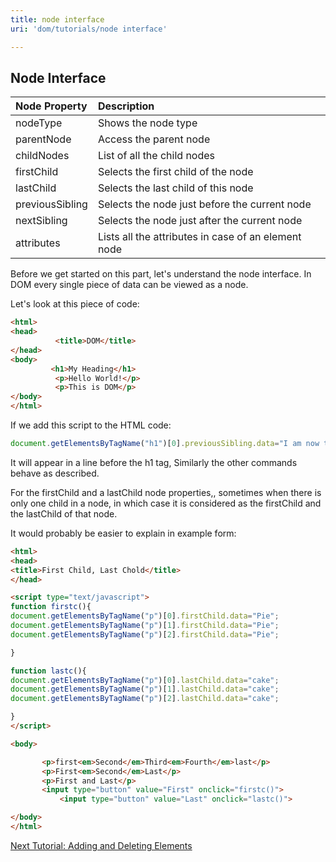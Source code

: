 ```yaml
---
title: node interface
uri: 'dom/tutorials/node interface'

---
```

## Node Interface

|Node Property|Description|
|:------------|:----------|
|nodeType|Shows the node type|
|parentNode|Access the parent node|
|childNodes|List of all the child nodes|
|firstChild|Selects the first child of the node|
|lastChild|Selects the last child of this node|
|previousSibling|Selects the node just before the current node|
|nextSibling|Selects the node just after the current node|
|attributes|Lists all the attributes in case of an element node|

Before we get started on this part, let's understand the node interface. In DOM every single piece of data can be viewed as a node.

Let's look at this piece of code:

``` html
<html>
<head>
          <title>DOM</title>
</head>
<body>
         <h1>My Heading</h1>
          <p>Hello World!</p>
          <p>This is DOM</p>
</body>
</html>
```

 If we add this script to the HTML code:

``` js
document.getElementsByTagName("h1")[0].previousSibling.data="I am now the main heading";
```

 It will appear in a line before the h1 tag, Similarly the other commands behave as described.

For the firstChild and a lastChild node properties,, sometimes when there is only one child in a node, in which case it is considered as the firstChild and the lastChild of that node.

It would probably be easier to explain in example form:

``` html
<html>
<head>
<title>First Child, Last Chold</title>
</head>

<script type="text/javascript">
function firstc(){
document.getElementsByTagName("p")[0].firstChild.data="Pie";
document.getElementsByTagName("p")[1].firstChild.data="Pie";
document.getElementsByTagName("p")[2].firstChild.data="Pie";

}

function lastc(){
document.getElementsByTagName("p")[0].lastChild.data="cake";
document.getElementsByTagName("p")[1].lastChild.data="cake";
document.getElementsByTagName("p")[2].lastChild.data="cake";

}
</script>

<body>

       <p>first<em>Second</em>Third<em>Fourth</em>last</p>
       <p>First<em>Second</em>Last</p>
       <p>First and Last</p>
       <input type="button" value="First" onclick="firstc()">
           <input type="button" value="Last" onclick="lastc()">

</body>
</html>
```

[Next Tutorial: Adding and Deleting Elements](/dom/tutorials/adding_and_deleting_elements)
